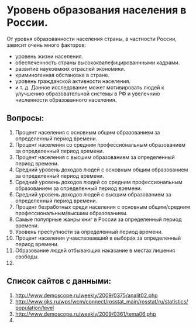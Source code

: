 # **Уровень образования населения в России.**

От уровня образованности населения страны, в частности России, зависит очень много факторов:
- уровень жизни населения.
- обеспеченность страны высококвалефицированнными кадрами.
- развитие наукоемких отраслей экономики.
- криминогенная обстановка в стране.
- уровень гражданской активности населения.
- и т. д.
	Данное исследование может мотивировать людей к улучшению образовательной системы в РФ и увелечнию численности образованного населения.

## **Вопросы:**

1. Процент населения с основным общим образованием за определенный период времени.
2. Процент населения со средним профессиональным образованием за определенный период времени.
3. Процент населения с высшим образованием за определенный период времени.
4. Средний уровень доходов людей с основным общим образованием за определенный период времени.
5. Средний уровень доходов людей со средним профессиональным образованием за определенный период времени.
6. Средний уровень доходов людей с высшим образованием за определенный период времени.
7. Процент безработных среди населения с  основным общим/средним профессиональным/высшим образованием.
8. Самые популрные жанры книг в России за определенный период времени.
9. Уровень преступности за определенный период времени.
10. Процент населения учавствовавший в выборах за определенный период времени.
11. Образование людей отбывающих наказание в местах лишения свободы.
12.


## **Список сайтов с данными:**

1. <http://www.demoscope.ru/weekly/2009/0375/analit02.php>
2. <http://www.gks.ru/wps/wcm/connect/rosstat_main/rosstat/ru/statistics/population/level>
3. <http://www.demoscope.ru/weekly/2009/0361/tema06.php>
4.
